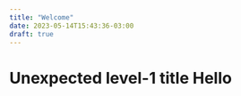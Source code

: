 ```yaml
---
title: "Welcome"
date: 2023-05-14T15:43:36-03:00
draft: true
---
```

# Unexpected level-1 title Hello
